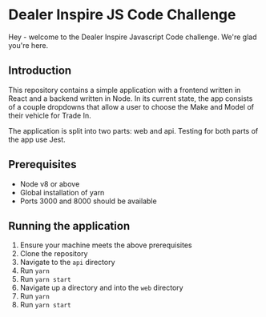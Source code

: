 # Dealer Inspire JS Code Challenge
Hey - welcome to the Dealer Inspire Javascript Code challenge. We're glad you're here.

## Introduction
This repository contains a simple application with a frontend written in React and a backend written in Node.  In its current state, the app consists of a couple dropdowns that allow a user to choose the Make and Model of their vehicle for Trade In.

The application is split into two parts: web and api.  Testing for both parts of the app use Jest.

## Prerequisites
- Node v8 or above
- Global installation of yarn
- Ports 3000 and 8000 should be available

## Running the application
1. Ensure your machine meets the above prerequisites
1. Clone the repository 
1. Navigate to the `api` directory
1. Run `yarn`
1. Run `yarn start`
1. Navigate up a directory and into the `web` directory
1. Run `yarn`
1. Run `yarn start`